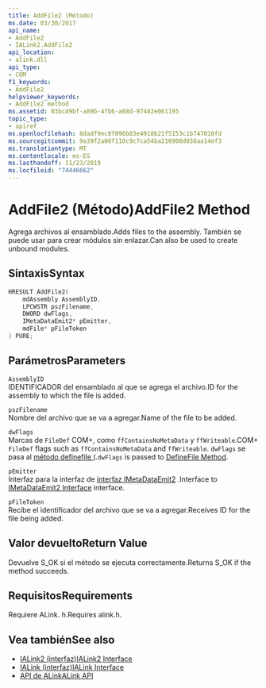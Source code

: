 ```yaml
---
title: AddFile2 (Método)
ms.date: 03/30/2017
api_name:
- AddFile2
- IALink2.AddFile2
api_location:
- alink.dll
api_type:
- COM
f1_keywords:
- AddFile2
helpviewer_keywords:
- AddFile2 method
ms.assetid: 03bc49bf-a89b-4fb6-a88d-97482e061195
topic_type:
- apiref
ms.openlocfilehash: 8dadf9ec8f896b03e4918b21f5153c1b747010fd
ms.sourcegitcommit: 9a39f2a06f110c9c7ca54ba216900d038aa14ef3
ms.translationtype: MT
ms.contentlocale: es-ES
ms.lasthandoff: 11/23/2019
ms.locfileid: "74446662"
---
```

# <a name="addfile2-method"></a><span data-ttu-id="4d30b-102">AddFile2 (Método)</span><span class="sxs-lookup"><span data-stu-id="4d30b-102">AddFile2 Method</span></span>
<span data-ttu-id="4d30b-103">Agrega archivos al ensamblado.</span><span class="sxs-lookup"><span data-stu-id="4d30b-103">Adds files to the assembly.</span></span> <span data-ttu-id="4d30b-104">También se puede usar para crear módulos sin enlazar.</span><span class="sxs-lookup"><span data-stu-id="4d30b-104">Can also be used to create unbound modules.</span></span>  
  
## <a name="syntax"></a><span data-ttu-id="4d30b-105">Sintaxis</span><span class="sxs-lookup"><span data-stu-id="4d30b-105">Syntax</span></span>  
  
```cpp  
HRESULT AddFile2(  
    mdAssembly AssemblyID,  
    LPCWSTR pszFilename,  
    DWORD dwFlags,  
    IMetaDataEmit2* pEmitter,  
    mdFile* pFileToken  
) PURE;  
```  
  
## <a name="parameters"></a><span data-ttu-id="4d30b-106">Parámetros</span><span class="sxs-lookup"><span data-stu-id="4d30b-106">Parameters</span></span>  
 `AssemblyID`  
 <span data-ttu-id="4d30b-107">IDENTIFICADOR del ensamblado al que se agrega el archivo.</span><span class="sxs-lookup"><span data-stu-id="4d30b-107">ID for the assembly to which the file is added.</span></span>  
  
 `pszFilename`  
 <span data-ttu-id="4d30b-108">Nombre del archivo que se va a agregar.</span><span class="sxs-lookup"><span data-stu-id="4d30b-108">Name of the file to be added.</span></span>  
  
 `dwFlags`  
 <span data-ttu-id="4d30b-109">Marcas de `FileDef` COM+, como `ffContainsNoMetaData` y `ffWriteable`.</span><span class="sxs-lookup"><span data-stu-id="4d30b-109">COM+ `FileDef` flags such as `ffContainsNoMetaData` and `ffWriteable`.</span></span> <span data-ttu-id="4d30b-110">`dwFlags` se pasa al [método definefile (](../metadata/imetadataassemblyemit-definefile-method.md).</span><span class="sxs-lookup"><span data-stu-id="4d30b-110">`dwFlags` is passed to [DefineFile Method](../metadata/imetadataassemblyemit-definefile-method.md).</span></span>  
  
 `pEmitter`  
 <span data-ttu-id="4d30b-111">Interfaz para la interfaz de [interfaz IMetaDataEmit2](../metadata/imetadataemit2-interface.md) .</span><span class="sxs-lookup"><span data-stu-id="4d30b-111">Interface to [IMetaDataEmit2 Interface](../metadata/imetadataemit2-interface.md) interface.</span></span>  
  
 `pFileToken`  
 <span data-ttu-id="4d30b-112">Recibe el identificador del archivo que se va a agregar.</span><span class="sxs-lookup"><span data-stu-id="4d30b-112">Receives ID for the file being added.</span></span>  
  
## <a name="return-value"></a><span data-ttu-id="4d30b-113">Valor devuelto</span><span class="sxs-lookup"><span data-stu-id="4d30b-113">Return Value</span></span>  
 <span data-ttu-id="4d30b-114">Devuelve S_OK si el método se ejecuta correctamente.</span><span class="sxs-lookup"><span data-stu-id="4d30b-114">Returns S_OK if the method succeeds.</span></span>  
  
## <a name="requirements"></a><span data-ttu-id="4d30b-115">Requisitos</span><span class="sxs-lookup"><span data-stu-id="4d30b-115">Requirements</span></span>  
 <span data-ttu-id="4d30b-116">Requiere ALink. h.</span><span class="sxs-lookup"><span data-stu-id="4d30b-116">Requires alink.h.</span></span>  
  
## <a name="see-also"></a><span data-ttu-id="4d30b-117">Vea también</span><span class="sxs-lookup"><span data-stu-id="4d30b-117">See also</span></span>

- [<span data-ttu-id="4d30b-118">IALink2 (interfaz)</span><span class="sxs-lookup"><span data-stu-id="4d30b-118">IALink2 Interface</span></span>](ialink2-interface.md)
- [<span data-ttu-id="4d30b-119">IALink (interfaz)</span><span class="sxs-lookup"><span data-stu-id="4d30b-119">IALink Interface</span></span>](ialink-interface.md)
- [<span data-ttu-id="4d30b-120">API de ALink</span><span class="sxs-lookup"><span data-stu-id="4d30b-120">ALink API</span></span>](index.md)
